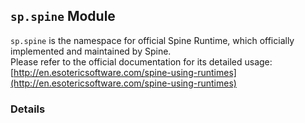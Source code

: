 
## `sp.spine` Module






`sp.spine` is the namespace for official Spine Runtime, which officially implemented and maintained by Spine.<br>
Please refer to the official documentation for its detailed usage: [http://en.esotericsoftware.com/spine-using-runtimes](http://en.esotericsoftware.com/spine-using-runtimes)






### Details




